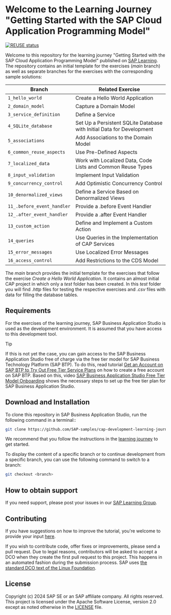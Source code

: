 # Welcome to the Learning Journey "Getting Started with the SAP Cloud Application Programming Model"
[![REUSE status](https://api.reuse.software/badge/github.com/SAP-samples/cap-development-learning-journey)](https://api.reuse.software/info/github.com/SAP-samples/cap-development-learning-journey)

Welcome to this repository for the learning journey "Getting Started with the SAP Cloud Application Programming Model" published on [SAP Learning](https://learning.sap.com/learning-journeys/). The repository contains an initial template for the exercises (*main* branch) as well as separate branches for the exercises with the corresponding sample solutions:

Branch | Related Exercise
---------|----------
`1_hello_world` | Create a Hello World Application
`2_domain_model` | Capture a Domain Model
`3_service_definition` | Define a Service
`4_SQLite_database` | Set Up a Persistent SQLite Database with Initial Data for Development
`5_associations` | Add Associations to the Domain Model
`6_common_reuse_aspects` | Use Pre-Defined Aspects
`7_localized_data` | Work with Localized Data, Code Lists and Common Reuse Types
`8_input_validation` | Implement Input Validation
`9_concurrency_control` | Add Optimistic Concurrency Control
`10_denormalized_views` | Define a Service Based on Denormalized Views
`11_.before_event_handler` | Provide a .before Event Handler
`12_.after_event_handler` | Provide a .after Event Handler
`13_custom_action` | Define and Implement a Custom Action 
`14_queries` | Use Queries in the Implementation of CAP Services  
`15_error_messages` | Use Localized Error Messages
`16_access_control` | Add Restrictions to the CDS Model

The *main* branch provides the initial template for the exercises that follow the exercise *Create a Hello World Application*. It contains an almost initial CAP project in which only a *test* folder has been created. In this *test* folder you will find *.http* files for testing the respective exercises and *.csv* files with data for filling the database tables.

## Requirements
For the exercises of the learning journey, SAP Business Application Studio is used as the development environment. It is assumed that you have access to this development tool.

> [!TIP]
> If this is not yet the case, you can gain access to the SAP Business Application Studio free of charge via the free tier model for SAP Business Technology Platform (SAP BTP). To do this, read tutorial [Get an Account on SAP BTP to Try Out Free Tier Service Plans](https://developers.sap.com/tutorials/btp-free-tier-account.html) on how to create a free account on SAP BTP. Based on this, video [SAP Business Application Studio Free Tier Model Onboarding](https://www.youtube.com/watch?v=-g7LZHqcbDQ) shows the necessary steps to set up the free tier plan for SAP Business Application Studio.

## Download and Installation

To clone this repository in SAP Business Application Studio, run the following command in a terminal::

```sh
git clone https://github.com/SAP-samples/cap-development-learning-journey.git
```

We recommend that you follow the instructions in the [learning journey](https://learning.sap.com/learning-journeys/cap-development-learning-journey) to get started.


To display the content of a specific branch or to continue development from a specific branch, you can use the following command to switch to a branch:

```sh
git checkout <branch>
```

## How to obtain support

If you need support, please post your issues in our [SAP Learning Group](https://community.sap.com/t5/sap-learning/gh-p/learning).


## Contributing
If you have suggestions on how to improve the tutorial, you're welcome to provide your input [here](https://github.com/SAP-samples/cap-development-learning-journey).

If you wish to contribute code, offer fixes or improvements, please send a pull request. Due to legal reasons, contributors will be asked to accept a DCO when they create the first pull request to this project. This happens in an automated fashion during the submission process. SAP uses [the standard DCO text of the Linux Foundation](https://developercertificate.org/).

## License
Copyright (c) 2024 SAP SE or an SAP affiliate company. All rights reserved. This project is licensed under the Apache Software License, version 2.0 except as noted otherwise in the [LICENSE](LICENSES/Apache-2.0.txt) file.
